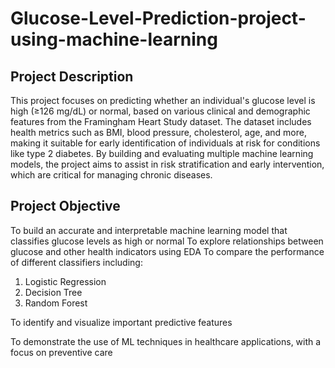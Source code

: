 # Glucose-Level-Prediction-project-using-machine-learning

## Project Description
This project focuses on predicting whether an individual's glucose level is high (≥126 mg/dL) or normal, based on various clinical and demographic features from the Framingham Heart Study dataset. The dataset includes health metrics such as BMI, blood pressure, cholesterol, age, and more, making it suitable for early identification of individuals at risk for conditions like type 2 diabetes.
By building and evaluating multiple machine learning models, the project aims to assist in risk stratification and early intervention, which are critical for managing chronic diseases.

## Project Objective
To build an accurate and interpretable machine learning model that classifies glucose levels as high or normal
To explore relationships between glucose and other health indicators using EDA
To compare the performance of different classifiers including:

1. Logistic Regression
2. Decision Tree
3. Random Forest

To identify and visualize important predictive features

To demonstrate the use of ML techniques in healthcare applications, with a focus on preventive care

